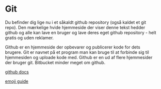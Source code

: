 # Git

Du befinder dig lige nu i et såkaldt github repository (også kaldet et git repo). Den mærkelige hvide hjemmeside der viser denne tekst hedder github og alle kan lave en bruger og lave deres eget github repository - helt gratis og uden reklamer.

Github er en hjemmeside der opbevarer og publicerer kode for dets brugere. Git er navnet på et program man kan bruge til at forbinde sig til hjemmesiden og uploade kode med. Github er en ud af flere hjemmesider der bruger git. Bitbucket minder meget om github.

[github docs](https://docs.github.com/en)


[emoji guide](https://github.com/ikatyang/emoji-cheat-sheet/blob/master/README.md)
